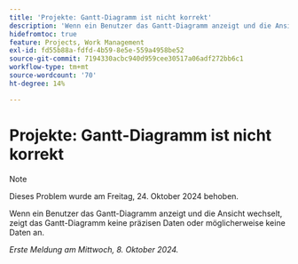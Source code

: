 ```yaml
---
title: 'Projekte: Gantt-Diagramm ist nicht korrekt'
description: 'Wenn ein Benutzer das Gantt-Diagramm anzeigt und die Ansicht wechselt, zeigt das Gantt-Diagramm keine präzisen Daten oder möglicherweise keine Daten an. '
hidefromtoc: true
feature: Projects, Work Management
exl-id: fd55b88a-fdfd-4b59-8e5e-559a4958be52
source-git-commit: 7194330acbc940d959cee30517a06adf272bb6c1
workflow-type: tm+mt
source-wordcount: '70'
ht-degree: 14%

---
```


# Projekte: Gantt-Diagramm ist nicht korrekt

>[!NOTE]
>
>Dieses Problem wurde am Freitag, 24. Oktober 2024 behoben.

Wenn ein Benutzer das Gantt-Diagramm anzeigt und die Ansicht wechselt, zeigt das Gantt-Diagramm keine präzisen Daten oder möglicherweise keine Daten an.

_Erste Meldung am Mittwoch, 8. Oktober 2024._

